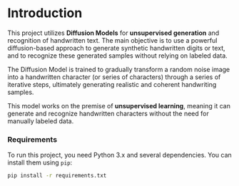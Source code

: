 # Introduction
This project utilizes **Diffusion Models** for **unsupervised generation** and recognition of handwritten text. The main objective is to use a powerful diffusion-based approach to generate synthetic handwritten digits or text, and to recognize these generated samples without relying on labeled data.

The Diffusion Model is trained to gradually transform a random noise image into a handwritten character (or series of characters) through a series of iterative steps, ultimately generating realistic and coherent handwriting samples.

This model works on the premise of **unsupervised learning**, meaning it can generate and recognize handwritten characters without the need for manually labeled data.

### Requirements

To run this project, you need Python 3.x and several dependencies. You can install them using `pip`:

```bash
pip install -r requirements.txt

